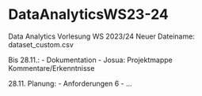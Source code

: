 # DataAnalyticsWS23-24
Data Analytics Vorlesung WS 2023/24
Neuer Dateiname: dataset_custom.csv


Bis 28.11.:
    - Dokumentation
    - Josua: Projektmappe Kommentare/Erkenntnisse 


28.11. Planung:
    - Anforderungen 6
    - ...